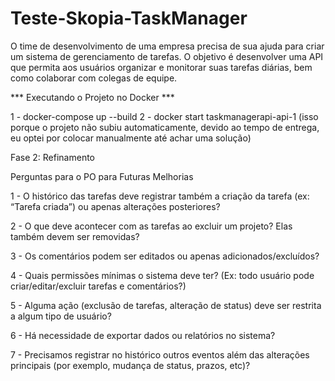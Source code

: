 # Teste-Skopia-TaskManager
O time de desenvolvimento de uma empresa precisa de sua ajuda para criar um sistema de gerenciamento de tarefas. O objetivo é desenvolver uma API que permita aos usuários organizar e monitorar suas tarefas diárias, bem como colaborar com colegas de equipe.

*** Executando o Projeto no Docker ***

1  - docker-compose up --build
2  - docker start taskmanagerapi-api-1 (isso porque o projeto não subiu automaticamente, devido ao tempo de entrega, eu optei por colocar manualmente até achar uma solução)

Fase 2: Refinamento

Perguntas para o PO para Futuras Melhorias

1 - O histórico das tarefas deve registrar também a criação da tarefa (ex: “Tarefa criada”) ou apenas alterações posteriores?

2 - O que deve acontecer com as tarefas ao excluir um projeto? Elas também devem ser removidas?

3 - Os comentários podem ser editados ou apenas adicionados/excluídos?

4 - Quais permissões mínimas o sistema deve ter? (Ex: todo usuário pode criar/editar/excluir tarefas e comentários?)

5 - Alguma ação (exclusão de tarefas, alteração de status) deve ser restrita a algum tipo de usuário?

6 - Há necessidade de exportar dados ou relatórios no sistema?

7 - Precisamos registrar no histórico outros eventos além das alterações principais (por exemplo, mudança de status, prazos, etc)?
